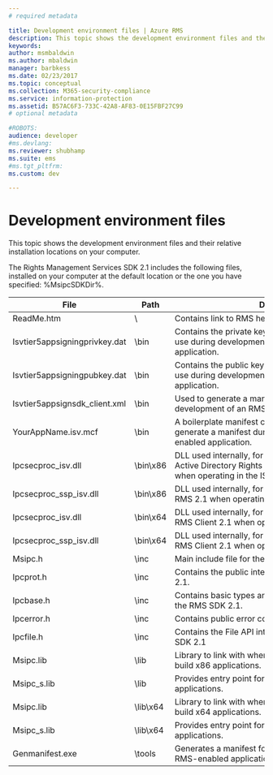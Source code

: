```yaml
---
# required metadata

title: Development environment files | Azure RMS
description: This topic shows the development environment files and their relative installation locations on your computer.
keywords:
author: msmbaldwin
ms.author: mbaldwin
manager: barbkess
ms.date: 02/23/2017
ms.topic: conceptual
ms.collection: M365-security-compliance
ms.service: information-protection
ms.assetid: B57AC6F3-733C-42A8-AF83-0E15FBF27C99
# optional metadata

#ROBOTS:
audience: developer
#ms.devlang:
ms.reviewer: shubhamp
ms.suite: ems
#ms.tgt_pltfrm:
ms.custom: dev

---
```


# Development environment files

This topic shows the development environment files and their relative installation locations on your computer.

The Rights Management Services SDK 2.1 includes the following files, installed on your computer at the default location or the one you have specified: %MsipcSDKDir%.

|File|Path|Description|
|----|----|-----------|
|ReadMe.htm| \ | Contains link to RMS help and [Release notes](release-notes-rtm.md).|
|Isvtier5appsigningprivkey.dat|\bin|Contains the private key used to generate a manifest for use during development of an RMS–enabled application.|
|Isvtier5appsigningpubkey.dat|\bin|Contains the public key used to generate a manifest for use during development of an RMS–enabled application.|
|Isvtier5appsignsdk_client.xml|\bin|Used to generate a manifest for use during development of an RMS–enabled application.|
|YourAppName.isv.mcf|\bin|A boilerplate manifest configuration file you can use to generate a manifest during development of an RMS–enabled application.|
|Ipcsecproc_isv.dll|\bin\x86|DLL used internally, for x86 applications, by the Active Directory Rights Management Services Client 2.1 when operating in the ISV hierarchy.|
|Ipcsecproc_ssp_isv.dll|\bin\x86|DLL used internally, for x86 applications, by the AD RMS 2.1 when operating in the ISV hierarchy.|
|Ipcsecproc_isv.dll|\bin\x64|DLL used internally, for x64 applications, by the AD RMS Client 2.1 when operating in the ISV hierarchy.|
|Ipcsecproc_ssp_isv.dll|\bin\x64|DLL used internally, for x64 applications, by the AD RMS Client 2.1 when operating in the ISV hierarchy.|
|Msipc.h|\inc|Main include file for the RMS SDK 2.1.|
|Ipcprot.h|\inc|Contains the public interface exported by the RMS SDK 2.1.|
|Ipcbase.h|\inc|Contains basic types and helper functions exported by the RMS SDK 2.1.|
|Ipcerror.h|\inc|Contains public error codes exported by RMS SDK 2.1.|
|Ipcfile.h|\inc|Contains the File API interfaces exported by the RMS SDK 2.1|
|Msipc.lib|\lib|Library to link with when using the RMS SDK 2.1 to build x86 applications.|
|Msipc_s.lib|\lib|Provides entry point for [IpcInitialize](/previous-versions/windows/desktop/msipc/ipcinitialize) for x86 applications.|
|Msipc.lib|\lib\x64|Library to link with when using the RMS SDK 2.1 to build x64 applications.|
|Msipc_s.lib|\lib\x64|Provides entry point for [IpcInitialize](/previous-versions/windows/desktop/msipc/ipcinitialize) for x64 applications.|
|Genmanifest.exe|\tools|Generates a manifest for use during development of an RMS-enabled application.|
